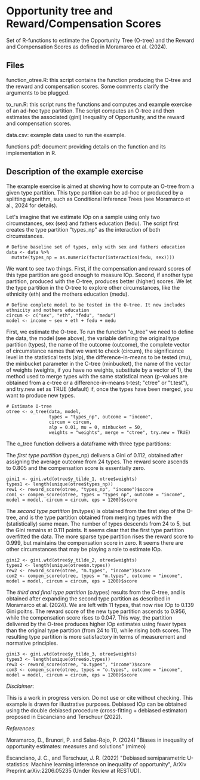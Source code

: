 # Opportunity tree and Reward/Compensation Scores

Set of R-functions to estimate the Opportunity Tree (O-tree) and the Reward and Compensation Scores as defined in Moramarco et al. (2024).

## Files

function_otree.R: this script contains the function producing the O-tree and the reward and compensation scores. Some comments clarify the arguments to be plugged.

to_run.R: this script runs the functions and computes and example exercise of an ad-hoc type partition. The script computes an O-tree and then estimates the associated (gini) Inequality of Opportunity, and the reward and compensation scores.

data.csv: example data used to run the example.

functions.pdf: document providing details on the function and its implementation in R.

## Description of the example exercise

The example exercise is aimed at showing how to compute an O-tree from a given type partition. This type partition can be ad-hoc or produced by a splitting algorithm, such as Conditional Inference Trees (see Moramarco et al., 2024 for details).

Let's imagine that we estimate IOp on a sample using only two circumstances, sex (sex) and fathers education (fedu). The script first creates the type partition "types_np" as the interaction of both circumstances.

```
# Define baseline set of types, only with sex and fathers education
data <- data %>%
  mutate(types_np = as.numeric(factor(interaction(fedu, sex))))
```

We want to see two things. First, if the compensation and reward scores of this type partition are good enough to measure IOp. Second, if another type partition, produced with the O-tree, produces better (higher) scores. We let the type partition in the O-tree to explore other circumstances, like the ethnicity (eth) and the mothers education (medu).

```
# Define complete model to be tested in the O-tree. It now includes ethnicity and mothers education
circum <- c("sex", "eth", "fedu", "medu")
model <- income ~ sex + eth + fedu + medu
```

First, we estimate the O-tree. To run the function "o_tree" we need to define the data, the model (see above), the variable defining the original type partition (types), the name of the outcome (outcome), the complete vector of circumstance names that we want to check (circum), the significance level in the statistical tests (alp), the difference-in-means to be tested (mu), the minbucket parameter in the C-tree (minbucket), the name of the vector of weights (weights, if you have no weights, substitute by a vector of 1), the method used to merge types with the same statistical mean (p-values are obtained from a c-tree or a difference-in-means t-test; "ctree" or "t.test"), and try.new set as TRUE (default) if, once the types have been merged, you want to produce new types. 

```
# Estimate O-tree
otree <- o_tree(data, model,
                types = "types_np", outcome = "income", 
                circum = circum,
                alp = 0.01, mu = 0, minbucket = 50,
                weights = "weights", merge = "ctree", try.new = TRUE)
```

The o_tree function delivers a dataframe with three type partitions:

The *first type partition* (types_np) delivers a Gini of 0.112, obtained after assigning the average outcome from 24 types. The reward score ascends to 0.805 and the compensation score is essentially zero. 
```
gini1 <- gini.wtd(otree$y_tilde_1, otree$weights)
types1 <- length(unique(otree$types_np))
rew1 <- reward_score(otree, "types_np", "income")$score
com1 <- compen_score(otree, types = "types_np", outcome = "income", model = model, circum = circum, eps = 1200)$score
```
The *second type partition* (m.types) is obtained from the first step of the O-tree, and is the type partition obtained from merging types with the (statistically) same mean. The number of types descends from 24 to 5, but the Gini remains at 0.111 points. It seems clear that the first type partition overfitted the data. The more sparse type partition rises the reward score to 0.999, but maintains the compensation score in zero. It seems there are other circumstances that may be playing a role to estimate IOp.
```
gini2 <- gini.wtd(otree$y_tilde_2, otree$weights)
types2 <- length(unique(otree$m.types))
rew2 <- reward_score(otree, "m.types", "income")$score
com2 <- compen_score(otree, types = "m.types", outcome = "income", model = model, circum = circum, eps = 1200)$score
```
The *third and final type partition* (o.types) results from the O-tree, and is obtained after expanding the second type partition as described in Moramarco et al. (2024). We are left with 11 types, that now rise IOp to 0.139 Gini poitns. The reward score of the new type partition ascends to 0.956, while the compensation score rises to 0.047.
This way, the partition delivered by the O-tree produces higher IOp estimates using fewer types than the original type partition (from 24 to 11), while rising both scores. The resulting type partition is more satisfactory in terms of measurement and normative principles.
```
gini3 <- gini.wtd(otree$y_tilde_3, otree$weights)
types3 <- length(unique(otree$o.types))
rew3 <- reward_score(otree, "o.types", "income")$score
com3 <- compen_score(otree, types = "o.types", outcome = "income", model = model, circum = circum, eps = 1200)$score
```

_Disclaimer_: 

This is a work in progress version. Do not use or cite without checking. This example is drawn for illustrative purposes. Debiased IOp can be obtained using the double debiased procedure (cross-fitting + debiased estimator) proposed in Escanciano and Terschuur (2022).

*References*:

Moramarco, D., Brunori, P. and Salas-Rojo, P. (2024) "Biases in inequality of opportunity estimates: measures and solutions" (mimeo)

Escanciano, J. C., and Terschuur, J. R. (2022) "Debiased semiparametric U-statistics: Machine learning inference on inequality of opportunity", ArXiv Preprint arXiv:2206.05235 (Under Review at RESTUD).

